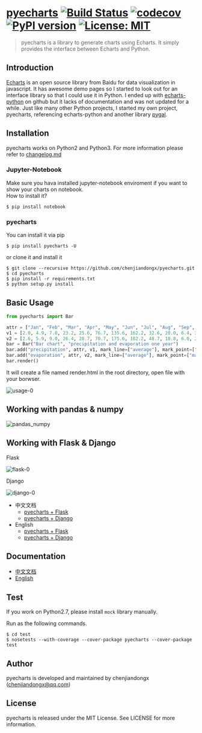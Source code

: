 # [pyecharts](https://github.com/chenjiandongx/pyecharts) [![Build Status](https://travis-ci.org/chenjiandongx/pyecharts.svg?branch=master)](https://travis-ci.org/chenjiandongx/pyecharts) [![codecov](https://codecov.io/gh/chenjiandongx/pyecharts/branch/master/graph/badge.svg)](https://codecov.io/gh/chenjiandongx/pyecharts) [![PyPI version](https://badge.fury.io/py/pyecharts.svg)](https://badge.fury.io/py/pyecharts) [![License: MIT](https://img.shields.io/badge/License-MIT-yellow.svg)](https://opensource.org/licenses/MIT)

> pyecharts is a library to generate charts using Echarts. It simply provides the interface between Echarts and Python.


## Introduction
[Echarts](https://github.com/ecomfe/echarts) is an open source library from Baidu for data visualization in javascript. It has awesome demo pages so I started to look out for an interface library so that I could use it in Python. I ended up with [echarts-python](https://github.com/yufeiminds/echarts-python) on github but it lacks of documentation and was not updated for a while. Just like many other Python projects, I started my own project, pyecharts, referencing echarts-python and another library [pygal](https://github.com/Kozea/pygal).

## Installation
pyecharts works on Python2 and Python3. For more information please refer to [changelog.md](https://github.com/chenjiandongx/pyecharts/blob/master/changelog.md)

### Jupyter-Notebook
Make sure you hava installed jupyter-notebook enviroment if you want to show your charts on notebook.   
How to install it?
```
$ pip install notebook
```
### pyecharts
You can install it via pip
```
$ pip install pyecharts -U
```

or clone it and install it
```
$ git clone --recursive https://github.com/chenjiandongx/pyecharts.git
$ cd pyecharts
$ pip install -r requirements.txt
$ python setup.py install
```

## Basic Usage
```python
from pyecharts import Bar

attr = ["Jan", "Feb", "Mar", "Apr", "May", "Jun", "Jul", "Aug", "Sep", "Oct", "Nov", "Dec"]
v1 = [2.0, 4.9, 7.0, 23.2, 25.6, 76.7, 135.6, 162.2, 32.6, 20.0, 6.4, 3.3]
v2 = [2.6, 5.9, 9.0, 26.4, 28.7, 70.7, 175.6, 182.2, 48.7, 18.8, 6.0, 2.3]
bar = Bar("Bar chart", "precipitation and evaporation one year")
bar.add("precipitation", attr, v1, mark_line=["average"], mark_point=["max", "min"])
bar.add("evaporation", attr, v2, mark_line=["average"], mark_point=["max", "min"])
bar.render()
```

It will create a file named render.html in the root directory, open file with your borwser.  

![usage-0](https://github.com/chenjiandongx/pyecharts/blob/master/images/usage-0.gif)


## Working with pandas & numpy
![pandas_numpy](https://github.com/chenjiandongx/pyecharts/blob/master/images/pandas-numpy.png)


## Working with Flask & Django
Flask

![flask-0](https://github.com/chenjiandongx/pyecharts/blob/master/images/flask-0.gif)

Django

![django-0](https://github.com/chenjiandongx/pyecharts/blob/master/images/django-0.gif)

* 中文文档
    * [pyecharts + Flask](https://github.com/chenjiandongx/pyecharts/blob/master/docs/zh-cn/doc_flask.md)
    * [pyecharts + Django](https://github.com/chenjiandongx/pyecharts/blob/master/docs/zh-cn/doc_django.md)
* English
    * [pyecharts + Flask](https://github.com/chenjiandongx/pyecharts/blob/master/docs/en-us/doc_flask.md)
    * [pyecharts + Django](https://github.com/chenjiandongx/pyecharts/blob/master/docs/en-us/doc_django.md)


## Documentation
* [中文文档](https://github.com/chenjiandongx/pyecharts/tree/master/docs/zh-cn)
* [English](https://github.com/chenjiandongx/pyecharts/tree/master/docs/en-us)


## Test

If you work on Python2.7, please install `mock` library manually.

Run as the following commands.

```shell
$ cd test
$ nosetests --with-coverage --cover-package pyecharts --cover-package test
```

## Author
pyecharts is developed and maintained by chenjiandongx ([chenjiandongx@qq.com](chenjiandongx@qq.com))

## License
pyecharts is released under the MIT License. See LICENSE for more information.
